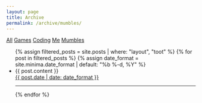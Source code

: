 ```yaml
---
layout: page
title: Archive
permalink: /archive/mumbles/
---
```


<div class="post-banner" style="background-image:linear-gradient(-45deg, #B85959, #B3CECB, #415974, #59586B, #B7C0C9)"></div>

<section class="archive-post-list">

  <p class="archive-categories">
    <a href="/archive/">All</a>
    <a href="/archive/games/">Games</a>
    <a href="/archive/coding/">Coding</a>
    <a href="/archive/me/">Me</a>
    <a class="selected" href="/archive/mumbles/">Mumbles</a>
  </p>

  <ul class="post-list">
    {% assign filtered_posts = site.posts | where: "layout", "toot" %}
    {% for post in filtered_posts %}
      {% assign date_format = site.minima.date_format | default: "%b %-d, %Y" %}
      <li class="toot">
        <div class="post-content">
          {{ post.content }}
        </div>
        <div class="post-meta">
          <a href="{{ site.baseurl }}{{ post.url }}">{{ post.date | date: date_format }}</a>
        </div>
      </li>
      <hr />
    {% endfor %}
  </ul>

</section>
